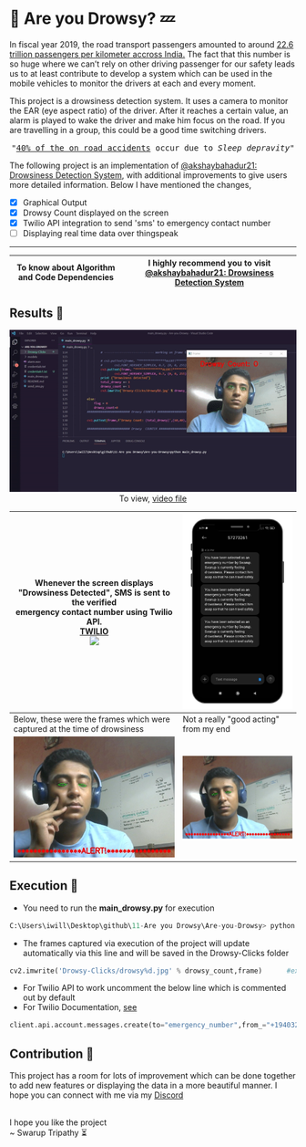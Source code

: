 # 🚗 Are you Drowsy? 💤

<p>
  In fiscal year 2019, the road transport passengers amounted to around <a href="https://www.statista.com/statistics/667456/road-transport-passengers-india/
">22.6 trillion passengers per kilometer accross India.</a>
  The fact that this number is so huge where we can’t rely on other driving passenger for our safety leads us to at least contribute to develop a system which can be used in the mobile vehicles to monitor the drivers at each and every moment.

This project is a drowsiness detection system. It uses a camera to monitor the EAR (eye aspect ratio) of the driver. After it reaches a certain value, an alarm is played to wake the driver and make him focus on the road. If you are travelling in a group, this could be a good time switching drivers.
</p>

<p align=center>
  <samp>"<a href="https://www.thehindu.com/news/national/kerala/sleep-deprived-drivers-responsible-for-40-of-road-accidents-say-transport-officials/
">40% of the on road accidents</a> occur due to <em>Sleep depravity</em>"</samp>
</p>

<p>
  The following project is an implementation of <a href="https://github.com/akshaybahadur21/Drowsiness_Detection">@akshaybahadur21: Drowsiness Detection System</a>, with additional improvements to give users more detailed information. Below I have mentioned the changes,
  
- [X] Graphical Output 
- [X] Drowsy Count displayed on the screen
- [X] Twilio API integration to send 'sms' to emergency contact number
- [ ] Displaying real time data over thingspeak 
   
</p>
<hr>

| To know about Algorithm and Code Dependencies | I highly recommend you to visit <a href="https://github.com/akshaybahadur21/Drowsiness_Detection">@akshaybahadur21: Drowsiness Detection System</a>  |
| --- | --- |

## Results 💯

<p align=center>
  <img src="https://github.com/Curovearth/Are-you-Drowsy/blob/main/img/working%20GIF.gif" width=729 /><br>
  To view, <a href="https://github.com/Curovearth/Are-you-Drowsy/blob/main/img/working.mov">video file</a>
</p>

| <p>Whenever the screen displays "Drowsiness Detected", SMS is sent to the verified<br> emergency contact number using Twilio API.<br> <a href="https://www.twilio.com/">TWILIO</a> <br><img src="https://twilio-cms-prod.s3.amazonaws.com/images/sms-email.width-600.format-jpeg.jpegquality-85.jpg" width=300 /></p> | <img src="https://github.com/Curovearth/Are-you-Drowsy/blob/main/img/sms.png" /> |
| --- | --- |
| Below, these were the frames which were captured at the time of drowsiness | Not a really "good acting" from my end |
| <img src="https://github.com/Curovearth/Are-you-Drowsy/blob/main/Drowsy-Clicks/drowsy1.jpg" width=400 /> | <img src="https://github.com/Curovearth/Are-you-Drowsy/blob/main/Drowsy-Clicks/drowsy2.jpg" width=400 /> |


## Execution 🔧

- You need to run the **main_drowsy.py** for execution 
```python
C:\Users\iwill\Desktop\github\11-Are you Drowsy\Are-you-Drowsy> python main_drowsy.py
```

- The frames captured via execution of the project will update automatically via this line and will be saved in the Drowsy-Clicks folder
```python
cv2.imwrite('Drowsy-Clicks/drowsy%d.jpg' % drowsy_count,frame)		#extracts that particular frame
```

- For Twilio API to work uncomment the below line which is commented out by default
- For Twilio Documentation, <a href="https://www.twilio.com/docs/messaging">see</a>
```python
client.api.account.messages.create(to="emergency_number",from_="+19403267422",body=body)
```

## Contribution 🤝
This project has a room for lots of improvement which can be done together to add new features or displaying the data in a more beautiful manner.
I hope you can connect with me via my <a href="https://discord.com/channels/718336604887973939">Discord</a>

<br>
I hope you like the project<br>
~ Swarup Tripathy ⏳
